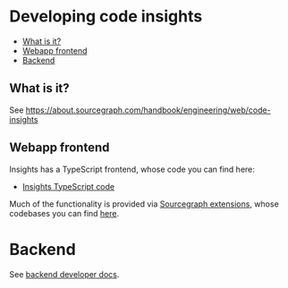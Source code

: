 # Developing code insights

- [What is it?](#what-is-it)
- [Webapp frontend](#webapp-frontend)
- [Backend](#backend)

## What is it?

See https://about.sourcegraph.com/handbook/engineering/web/code-insights

## Webapp frontend

Insights has a TypeScript frontend, whose code you can find here:

- [Insights TypeScript code](https://sourcegraph.com/search?q=context:global+repo:%5Egithub%5C.com/sourcegraph/sourcegraph%24+file:insights+lang:ts&patternType=literal)

Much of the functionality is provided via [Sourcegraph extensions](../sourcegraph_extensions.md), whose codebases you can find [here](https://github.com/sourcegraph/?q=insight&type=&language=).

# Backend

See [backend developer docs](backend.md).
